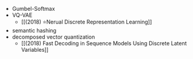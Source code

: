 - Gumbel-Softmax
- VQ-VAE
	- [[(2018) ⭐Nerual Discrete Representation Learning]]
- semantic hashing
- decomposed vector quantization
	- [[(2018) Fast Decoding in Sequence Models Using Discrete Latent Variables]]